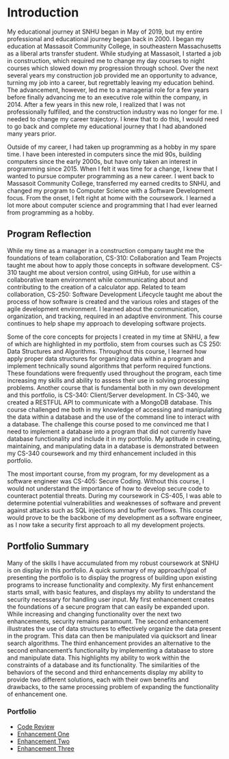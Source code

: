 
# Introduction

My educational journey at SNHU began in May of 2019, but my entire professional and educational journey began back in 2000. I began my education at Massasoit Community College, in southeastern Massachusetts as a liberal arts transfer student. While studying at Massasoit, I started a job in construction, which required me to change my day courses to night courses which slowed down my progression through school. Over the next several years my construction job provided me an opportunity to advance, turning my job into a career, but regrettably leaving my education behind. The advancement, however, led me to a managerial role for a few years before finally advancing me to an executive role within the company, in 2014. After a few years in this new role, I realized that I was not professionally fulfilled, and the construction industry was no longer for me. I needed to change my career trajectory. I knew that to do this, I would need to go back and complete my educational journey that I had abandoned many years prior.

Outside of my career, I had taken up programming as a hobby in my spare time. I have been interested in computers since the mid 90s, building computers since the early 2000s, but have only taken an interest in programming since 2015. When I felt it was time for a change, I knew that I wanted to pursue computer programming as a new career. I went back to Massasoit Community College, transferred my earned credits to SNHU, and changed my program to Computer Science with a Software Development focus. From the onset, I felt right at home with the coursework. I learned a lot more about computer science and programming that I had ever learned from programming as a hobby. 

## Program Reflection
While my time as a manager in a construction company taught me the foundations of team collaboration, CS-310: Collaboration and Team Projects taught me about how to apply those concepts in software development. CS-310 taught me about version control, using GitHub, for use within a collaborative team environment while communicating about and contributing to the creation of a calculator app. Related to team collaboration, CS-250: Software Development Lifecycle taught me about the process of how software is created and the various roles and stages of the agile development environment. I learned about the communication, organization, and tracking, required in an adaptive environment. This course continues to help shape my approach to developing software projects.

Some of the core concepts for projects I created in my time at SNHU, a few of which are highlighted in my portfolio, stem from courses such as CS 250: Data Structures and Algorithms. Throughout this course, I learned how apply proper data structures for organizing data within a program and implement technically sound algorithms that perform required functions. These foundations were frequently used throughout the program, each time increasing my skills and ability to assess their use in solving processing problems. Another course that is fundamental both in my own development and this portfolio, is CS-340: Client/Server development. In CS-340, we created a RESTFUL API to communicate with a MongoDB database. This course challenged me both in my knowledge of accessing and manipulating the data within a database and the use of the command line to interact with a database. The challenge this course posed to me convinced me that I need to implement a database into a program that did not currently have database functionality and include it in my portfolio. My aptitude in creating, maintaining, and manipulating data in a database is demonstrated between my CS-340 coursework and my third enhancement included in this portfolio.

The most important course, from my program, for my development as a software engineer was CS-405: Secure Coding. Without this course, I would not understand the importance of how to develop secure code to counteract potential threats. During my coursework in CS-405, I was able to determine potential vulnerabilities and weaknesses of software and prevent against attacks such as SQL injections and buffer overflows. This course would prove to be the backbone of my development as a software engineer, as I now take a security first approach to all my development projects.


## Portfolio Summary
Many of the skills I have accumulated from my robust coursework at SNHU is on display in this portfolio. A quick summary of my approach/goal of presenting the portfolio is to display the progress of building upon existing programs to increase functionality and complexity. My first enhancement starts small, with basic features, and displays my ability to understand the security necessary for handling user input. My first enhancement creates the foundations of a secure program that can easily be expanded upon. While increasing and changing functionality over the next two enhancements, security remains paramount. The second enhancement illustrates the use of data structures to effectively organize the data present in the program. This data can then be manipulated via quicksort and linear search algorithms. The third enhancement provides an alternative to the second enhancement’s functionality by implementing a database to store and manipulate data. This highlights my ability to work within the constraints of a database and its functionality. The similarities of the behaviors of the second and third enhancements display my ability to provide two different solutions, each with their own benefits and drawbacks, to the same processing problem of expanding the functionality of enhancement one.



### Portfolio
- [Code Review](https://gregmacdev.github.io/enhancement%20plan%20code%20review.html)
- [Enhancement One](https://gregmacdev.github.io/enhancementOne.html)
- [Enhancement Two](https://gregmacdev.github.io/enhancementTwo.html)
- [Enhancement Three](https://gregmacdev.github.io/enhancementThree.html)
